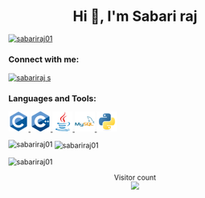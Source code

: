<h1 align="center">Hi 👋, I'm Sabari raj</h1>
<!-- <h3 align="center">A passionate frontend developer from India</h3> -->

<p align="left"> <a href="https://github.com/ryo-ma/github-profile-trophy"><img src="https://github-profile-trophy.vercel.app/?username=sabariraj01" alt="sabariraj01" /></a> </p>

<h3 align="left">Connect with me:</h3>
<p align="left">
<a href="https://www.linkedin.com/in/s-sabari-raj-32028b227/" target="blank"><img align="center" src="https://raw.githubusercontent.com/rahuldkjain/github-profile-readme-generator/master/src/images/icons/Social/linked-in-alt.svg" alt="sabariraj s" height="30" width="40" /></a>
</p>

<h3 align="left">Languages and Tools:</h3>
<p align="left"> <a href="https://www.cprogramming.com/" target="_blank" rel="noreferrer"> <img src="https://raw.githubusercontent.com/devicons/devicon/master/icons/c/c-original.svg" alt="c" width="40" height="40"/> </a> <a href="https://www.w3schools.com/cpp/" target="_blank" rel="noreferrer"> <img src="https://raw.githubusercontent.com/devicons/devicon/master/icons/cplusplus/cplusplus-original.svg" alt="cplusplus" width="40" height="40"/> </a> <a href="https://www.java.com" target="_blank" rel="noreferrer"> <img src="https://raw.githubusercontent.com/devicons/devicon/master/icons/java/java-original.svg" alt="java" width="40" height="40"/> </a> <a href="https://www.mysql.com/" target="_blank" rel="noreferrer"> <img src="https://raw.githubusercontent.com/devicons/devicon/master/icons/mysql/mysql-original-wordmark.svg" alt="mysql" width="40" height="40"/> </a> <a href="https://www.python.org" target="_blank" rel="noreferrer"> <img src="https://raw.githubusercontent.com/devicons/devicon/master/icons/python/python-original.svg" alt="python" width="40" height="40"/> </a> </p>

<p><img align="left" src="https://github-readme-stats.vercel.app/api/top-langs?username=sabariraj01&show_icons=true&locale=en&layout=compact" alt="sabariraj01" /></p>

<p>&nbsp;<img align="center" src="https://github-readme-stats.vercel.app/api?username=sabariraj01&show_icons=true&locale=en" alt="sabariraj01" /></p>

<p><img align="center" src="https://github-readme-streak-stats.herokuapp.com/?user=sabariraj01&" alt="sabariraj01" /></p>


<p align="center"> 
  Visitor count<br>
  <img src="https://profile-counter.glitch.me/sabariraj01/count.svg" />
</p>
